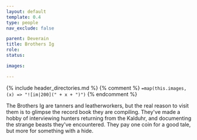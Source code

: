 ```yaml
---
layout: default
template: 0.4
type: people
nav_exclude: false

parent: Deverain
title: Brothers Ig
role: 
status: 

images: 

---
```


{% include header_directories.md %}
{% comment %}
`=map(this.images, (x) => "![im|200](" + x + ")")`
{% endcomment %}

The Brothers Ig are tanners and leatherworkers, but the real reason to visit them is
to glimpse the record book they are
compiling. They've made a hobby of interviewing
hunters returning from the Kalduhr,
and documenting the strange beasts they've
encountered. They pay one coin for a good
tale, but more for something with a hide.